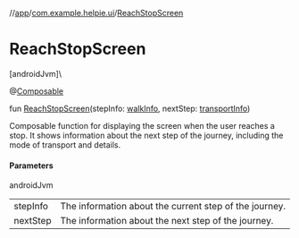 //[app](../../index.md)/[com.example.helpie.ui](index.md)/[ReachStopScreen](-reach-stop-screen.md)

# ReachStopScreen

[androidJvm]\

@[Composable](https://developer.android.com/reference/kotlin/androidx/compose/runtime/Composable.html)

fun [ReachStopScreen](-reach-stop-screen.md)(stepInfo: [walkInfo](../com.example.helpie/walk-info/index.md), nextStep: [transportInfo](../com.example.helpie/transport-info/index.md))

Composable function for displaying the screen when the user reaches a stop. It shows information about the next step of the journey, including the mode of transport and details.

#### Parameters

androidJvm

| | |
|---|---|
| stepInfo | The information about the current step of the journey. |
| nextStep | The information about the next step of the journey. |

